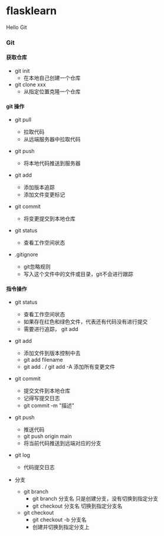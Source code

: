 # flasklearn
Hello Git

### Git

#### 获取仓库
- git init
    - 在本地自己创建一个仓库
- git clone xxx
    - 从指定位置克隆一个仓库

#### git 操作
- git pull
    - 拉取代码
    - 从远端服务器中拉取代码
- git push
    - 将本地代码推送到服务器
- git add
    - 添加版本追踪
    - 添加文件变更标记
- git commit
    - 将变更提交到本地仓库
    
- git status
    - 查看工作空间状态
- .gitignore
    - git忽略规则
    - 写入这个文件中的文件或目录，git不会进行跟踪
    
#### 指令操作
- git status
    - 查看工作空间状态
    - 如果存在红色和绿色文件，代表还有代码没有进行提交
    - 需要进行追踪， git add
- git add 
    - 添加文件到版本控制中去
    - git add filename
    - git add . / git add -A 添加所有变更文件
- git commit
    - 提交文件到本地仓库
    - 记得写提交日志
    - git commit -m "描述"
- git push
    - 推送代码
    - git push origin main
    - 将当前代码推送到远端对应的分支
- git log
    - 代码提交日志
    
- 分支
    - git branch
        - git branch 分支名 只是创建分支，没有切换到指定分支
        - git checkout 分支名 切换到指定分支名
    - git checkout
        - git checkout -b 分支名
        - 创建并切换到指定分支上
